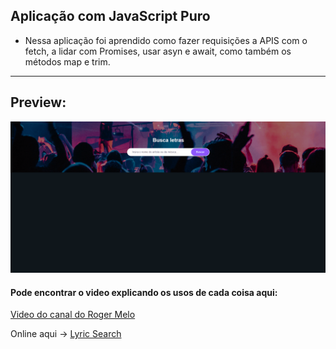 ## Aplicação com JavaScript Puro

- Nessa aplicação foi aprendido como fazer requisições a APIS com o fetch, a lidar com Promises, usar asyn e await, como também os métodos map e trim.

---

## Preview:

<img src="./gif/site-desktop.gif">

#### Pode encontrar o video explicando os usos de cada coisa aqui:</dt>

[Video do canal do Roger Melo]("https://www.youtube.com/watch?v=sgiTuXGin2I&list=PLEse-jlOORhksQsQDm1Jhc3NZ4ArmeEq2&index=38&ab_channel=RogerMelo")

Online aqui -> [Lyric Search ](https://epic-davinci-9f3e6f.netlify.app/)
